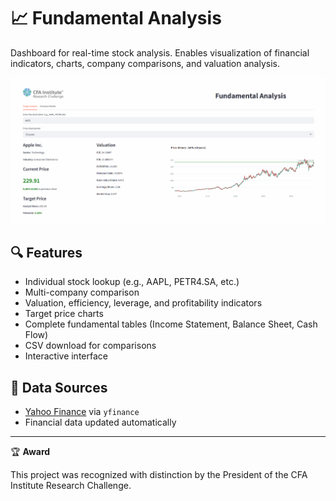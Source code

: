 # 📈 Fundamental Analysis

Dashboard for real-time stock analysis. Enables visualization of financial indicators, charts, company comparisons, and valuation analysis.

![Dashboard](app.gif)

## 🔍 Features

- Individual stock lookup (e.g., AAPL, PETR4.SA, etc.)
- Multi-company comparison
- Valuation, efficiency, leverage, and profitability indicators  
- Target price charts  
- Complete fundamental tables (Income Statement, Balance Sheet, Cash Flow)  
- CSV download for comparisons  
- Interactive interface

## 📡 Data Sources

- [Yahoo Finance](https://finance.yahoo.com/) via `yfinance`  
- Financial data updated automatically

---

🏆 **Award**

This project was recognized with distinction by the President of the CFA Institute Research Challenge.